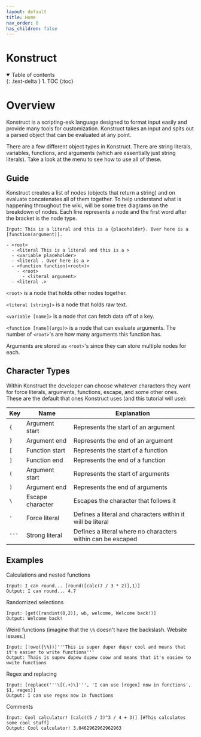 ```yaml
---
layout: default
title: Home
nav_order: 0
has_children: false
---
```


# Konstruct

<details open markdown="block">
  <summary>
    Table of contents
  </summary>
  {: .text-delta }
1. TOC
{:toc}
</details>

# Overview

Konstruct is a scripting-esk language designed to format input easily and provide many tools for customization. Konstruct takes an input and spits out a parsed object that can be evaluated at any point.

There are a few different object types in Konstruct. There are string literals, variables, functions, and arguments (which are essentially just string literals). Take a look at the menu to see how to use all of these.

## Guide

Konstruct creates a list of nodes (objects that return a string) and on evaluate concatenates all  of them together. To help understand what is happening throughout the wiki, will be some tree diagrams on the breakdown of nodes. Each line represents a node and the first word after the bracket is the node type.

```
Input: This is a literal and this is a {placeholder}. Over here is a [function(argument)].

- <root>
  - <literal This is a literal and this is a >
  - <variable placeholder>
  - <literal . Over here is a >
  - <function function(<root>)>
    - <root>
      - <literal argument>
  - <literal .>
```

`<root>` is a node that holds other nodes together.

`<literal [string]>` is a node that holds raw text.

`<variable [name]>` is a node that can fetch data off of a key.

`<function [name](args)>` is a node that can evaluate arguments. The number of `<root>`'s are how many arguments this function has.

Arguments are stored as `<root>`'s since they can store multiple nodes for each.

## Character Types

Within Konstruct the developer can choose whatever characters they want for force literals, arguments, functions, escape, and some other ones. These are the default that ones Konstruct uses (and this tutorial will use):

| Key   | Name             | Explanation                                                 |
|-------|------------------|-------------------------------------------------------------|
| `{`   | Argument start   | Represents the start of an argument                         |
| `}`   | Argument end     | Represents the end of an argument                           |
| `[`   | Function start   | Represents the start of a function                          |
| `]`   | Function end     | Represents the end of a function                            |
| `(`   | Argument start   | Represents the start of arguments                           |
| `)`   | Argument end     | Represents the end of arguments                             |
| `\ `  | Escape character | Escapes the character that follows it                       |
| `'`   | Force literal    | Defines a literal and characters within it will be literal  |
| `'''` | Strong literal   | Defines a literal where no characters within can be escaped |

## Examples

Calculations and nested functions
```
Input: I can round... [round([calc(7 / 3 * 2)],1)]
Output: I can round... 4.7
```

Randomized selections
```
Input: [get([randint(0,2)], wb, welcome, Welcome back!)]
Output: Welcome back!
```

Weird functions (imagine that the `\%` doesn't have the backslash. Website issues.)
```
Input: [!owo({\%})]'''This is super duper duper cool and means that it's easier to write functions'''
Output: Thais is supew dupew dupew coow and means that it's easiew to wwite functions
```

Regex and replacing
```
Input: [replace('''\[(.+)\]''', 'I can use [regex] now in functions', $1, regex)]
Output: I can use regex now in functions
```

Comments
```
Input: Cool calculator! [calc((5 / 3)^3 / 4 + 3)] [#This calculates some cool stuff]
Output: Cool calculator! 3.0462962962962963
```
